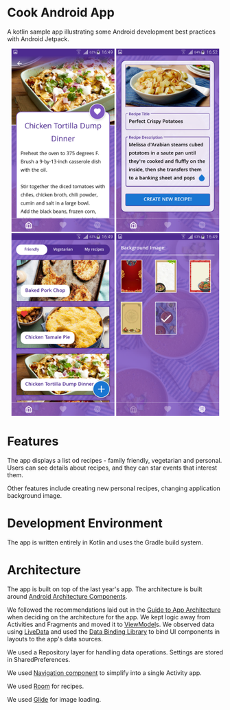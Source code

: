 Cook Android App
=========================

A kotlin sample app illustrating some Android development best practices with Android Jetpack.

<p align="center">
<img width="240" src="screenshots/screenshot_detail.png">
<img width="240" src="screenshots/screenshot_new_recipe.png">
<img width="240" src="screenshots/screenshot_recipe_list.png">
<img width="240" src="screenshots/screenshot_settings.png">
</p>

# Features

The app displays a list od recipes - family friendly, vegetarian and personal. Users can see details about recipes, and they can star events that interest them. 

Other features include creating new personal recipes, changing application background image.

# Development Environment

The app is written entirely in Kotlin and uses the Gradle build system.

# Architecture

The app is built on top of the last year's app. The architecture is built around
[Android Architecture Components](https://developer.android.com/topic/libraries/architecture/).

We followed the recommendations laid out in the
[Guide to App Architecture](https://developer.android.com/jetpack/docs/guide)
when deciding on the architecture for the app. We kept logic away from
Activities and Fragments and moved it to
[ViewModel](https://developer.android.com/topic/libraries/architecture/viewmodel)s.
We observed data using
[LiveData](https://developer.android.com/topic/libraries/architecture/livedata)
and used the [Data Binding Library](https://developer.android.com/topic/libraries/data-binding/)
to bind UI components in layouts to the app's data sources.

We used a Repository layer for handling data operations. Settings are stored in
SharedPreferences.

We used [Navigation component](https://developer.android.com/guide/navigation)
to simplify into a single Activity app.

We used [Room](https://developer.android.com/jetpack/androidx/releases/room) for recipes.

We used [Glide](https://bumptech.github.io/glide) for image loading.


